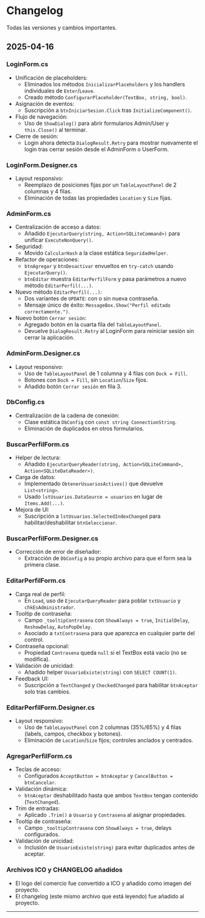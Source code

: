 ﻿# Changelog

Todas las versiones y cambios importantes.

## 2025-04-16

### LoginForm.cs
- Unificación de placeholders:
  - Eliminados los métodos `InicializarPlaceholders` y los handlers individuales de `Enter`/`Leave`.
  - Creado método `ConfigurarPlaceholder(TextBox, string, bool)`.
- Asignación de eventos:
  - Suscripción a `btnIniciarSesion.Click` tras `InitializeComponent()`.
- Flujo de navegación:
  - Uso de `ShowDialog()` para abrir formularios Admin/User y `this.Close()` al terminar.
- Cierre de sesión:
  - Login ahora detecta `DialogResult.Retry` para mostrar nuevamente el login tras cerrar sesión desde el AdminForm o UserForm.

### LoginForm.Designer.cs
- Layout responsivo:
  - Reemplazo de posiciones fijas por un `TableLayoutPanel` de 2 columnas y 4 filas.
  - Eliminación de todas las propiedades `Location` y `Size` fijas.

### AdminForm.cs
- Centralización de acceso a datos:
  - Añadido `EjecutarQuery(string, Action<SQLiteCommand>)` para unificar `ExecuteNonQuery()`.
- Seguridad:
  - Movido `CalcularHash` a la clase estática `SeguridadHelper`.
- Refactor de operaciones:
  - `btnAgregar` y `btnDesactivar` envueltos en `try-catch` usando `EjecutarQuery()`.
  - `btnEditar` muestra `EditarPerfilForm` y pasa parámetros a nuevo método `EditarPerfil(...)`.
- Nuevo método `EditarPerfil(...)`:
  - Dos variantes de `UPDATE`: con o sin nueva contraseña.
  - Mensaje único de éxito: `MessageBox.Show("Perfil editado correctamente.")`.
- Nuevo botón `Cerrar sesión`:
  - Agregado botón en la cuarta fila del `TableLayoutPanel`.
  - Devuelve `DialogResult.Retry` al LoginForm para reiniciar sesión sin cerrar la aplicación.

### AdminForm.Designer.cs
- Layout responsivo:
  - Uso de `TableLayoutPanel` de 1 columna y 4 filas con `Dock = Fill`.
  - Botones con `Dock = Fill`, sin `Location`/`Size` fijos.
  - Añadido botón `Cerrar sesión` en fila 3.

### DbConfig.cs
- Centralización de la cadena de conexión:
  - Clase estática `DbConfig` con `const string ConnectionString`.
  - Eliminación de duplicados en otros formularios.

### BuscarPerfilForm.cs
- Helper de lectura:
  - Añadido `EjecutarQueryReader(string, Action<SQLiteCommand>, Action<SQLiteDataReader>)`.
- Carga de datos:
  - Implementado `ObtenerUsuariosActivos()` que devuelve `List<string>`.
  - Usado `lstUsuarios.DataSource = usuarios` en lugar de `Items.Add(...)`.
- Mejora de UI:
  - Suscripción a `lstUsuarios.SelectedIndexChanged` para habilitar/deshabilitar `btnSeleccionar`.

### BuscarPerfilForm.Designer.cs
- Corrección de error de diseñador:
  - Extracción de `DbConfig` a su propio archivo para que el form sea la primera clase.

### EditarPerfilForm.cs
- Carga real de perfil:
  - En `Load`, uso de `EjecutarQueryReader` para poblar `txtUsuario` y `chkEsAdministrador`.
- Tooltip de contraseña:
  - Campo `_tooltipContrasena` con `ShowAlways = true`, `InitialDelay`, `ReshowDelay`, `AutoPopDelay`.
  - Asociado a `txtContrasena` para que aparezca en cualquier parte del control.
- Contraseña opcional:
  - Propiedad `Contrasena` queda `null` si el TextBox está vacío (no se modifica).
- Validación de unicidad:
  - Añadido helper `UsuarioExiste(string)` con `SELECT COUNT(1)`.
- Feedback UI:
  - Suscripción a `TextChanged` y `CheckedChanged` para habilitar `btnAceptar` solo tras cambios.

### EditarPerfilForm.Designer.cs
- Layout responsivo:
  - Uso de `TableLayoutPanel` con 2 columnas (35%/65%) y 4 filas (labels, campos, checkbox y botones).
  - Eliminación de `Location`/`Size` fijos; controles anclados y centrados.

### AgregarPerfilForm.cs
- Teclas de acceso:
  - Configurados `AcceptButton = btnAceptar` y `CancelButton = btnCancelar`.
- Validación dinámica:
  - `btnAceptar` deshabilitado hasta que ambos `TextBox` tengan contenido (`TextChanged`).
- Trim de entradas:
  - Aplicado `.Trim()` a `Usuario` y `Contrasena` al asignar propiedades.
- Tooltip de contraseña:
  - Campo `_tooltipContrasena` con `ShowAlways = true`, delays configurados.
- Validación de unicidad:
  - Inclusión de `UsuarioExiste(string)` para evitar duplicados antes de aceptar.

### Archivos ICO y CHANGELOG añadidos
- El logo del comercio fue convertido a ICO y añadido como imagen del proyecto.
- El changelog (este mismo archivo que está leyendo) fue añadido al proyecto.

---
